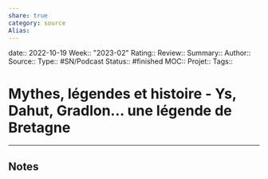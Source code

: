 ```yaml
---
share: true 
category: source
Alias:
---
```

date:: 2022-10-19
Week:: "2023-02"
Rating::
Review:: 
Summary:: 
Author::
Source:: 
Type:: #SN/Podcast 
Status:: #finished 
MOC::
Projet:: 
Tags:: 

# Mythes, légendes et histoire - Ys, Dahut, Gradlon... une légende de Bretagne


***

## Notes

